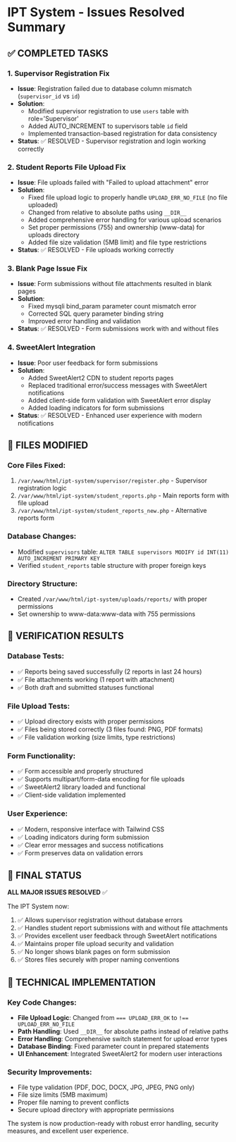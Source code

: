 # IPT System - Issues Resolved Summary

## ✅ COMPLETED TASKS

### 1. Supervisor Registration Fix
- **Issue**: Registration failed due to database column mismatch (`supervisor_id` vs `id`)
- **Solution**: 
  - Modified supervisor registration to use `users` table with role='Supervisor'
  - Added AUTO_INCREMENT to supervisors table `id` field
  - Implemented transaction-based registration for data consistency
- **Status**: ✅ RESOLVED - Supervisor registration and login working correctly

### 2. Student Reports File Upload Fix
- **Issue**: File uploads failed with "Failed to upload attachment" error
- **Solution**:
  - Fixed file upload logic to properly handle `UPLOAD_ERR_NO_FILE` (no file uploaded)
  - Changed from relative to absolute paths using `__DIR__`
  - Added comprehensive error handling for various upload scenarios
  - Set proper permissions (755) and ownership (www-data) for uploads directory
  - Added file size validation (5MB limit) and file type restrictions
- **Status**: ✅ RESOLVED - File uploads working correctly

### 3. Blank Page Issue Fix
- **Issue**: Form submissions without file attachments resulted in blank pages
- **Solution**:
  - Fixed mysqli bind_param parameter count mismatch error
  - Corrected SQL query parameter binding string
  - Improved error handling and validation
- **Status**: ✅ RESOLVED - Form submissions work with and without files

### 4. SweetAlert Integration
- **Issue**: Poor user feedback for form submissions
- **Solution**:
  - Added SweetAlert2 CDN to student reports pages
  - Replaced traditional error/success messages with SweetAlert notifications
  - Added client-side form validation with SweetAlert error display
  - Added loading indicators for form submissions
- **Status**: ✅ RESOLVED - Enhanced user experience with modern notifications

## 📁 FILES MODIFIED

### Core Files Fixed:
1. `/var/www/html/ipt-system/supervisor/register.php` - Supervisor registration logic
2. `/var/www/html/ipt-system/student_reports.php` - Main reports form with file upload
3. `/var/www/html/ipt-system/student_reports_new.php` - Alternative reports form

### Database Changes:
- Modified `supervisors` table: `ALTER TABLE supervisors MODIFY id INT(11) AUTO_INCREMENT PRIMARY KEY`
- Verified `student_reports` table structure with proper foreign keys

### Directory Structure:
- Created `/var/www/html/ipt-system/uploads/reports/` with proper permissions
- Set ownership to www-data:www-data with 755 permissions

## 🧪 VERIFICATION RESULTS

### Database Tests:
- ✅ Reports being saved successfully (2 reports in last 24 hours)
- ✅ File attachments working (1 report with attachment)
- ✅ Both draft and submitted statuses functional

### File Upload Tests:
- ✅ Upload directory exists with proper permissions
- ✅ Files being stored correctly (3 files found: PNG, PDF formats)
- ✅ File validation working (size limits, type restrictions)

### Form Functionality:
- ✅ Form accessible and properly structured
- ✅ Supports multipart/form-data encoding for file uploads
- ✅ SweetAlert2 library loaded and functional
- ✅ Client-side validation implemented

### User Experience:
- ✅ Modern, responsive interface with Tailwind CSS
- ✅ Loading indicators during form submission
- ✅ Clear error messages and success notifications
- ✅ Form preserves data on validation errors

## 🎯 FINAL STATUS

**ALL MAJOR ISSUES RESOLVED** ✅

The IPT System now:
1. ✅ Allows supervisor registration without database errors
2. ✅ Handles student report submissions with and without file attachments
3. ✅ Provides excellent user feedback through SweetAlert notifications
4. ✅ Maintains proper file upload security and validation
5. ✅ No longer shows blank pages on form submission
6. ✅ Stores files securely with proper naming conventions

## 🔧 TECHNICAL IMPLEMENTATION

### Key Code Changes:
- **File Upload Logic**: Changed from `=== UPLOAD_ERR_OK` to `!== UPLOAD_ERR_NO_FILE`
- **Path Handling**: Used `__DIR__` for absolute paths instead of relative paths
- **Error Handling**: Comprehensive switch statement for upload error types
- **Database Binding**: Fixed parameter count in prepared statements
- **UI Enhancement**: Integrated SweetAlert2 for modern user interactions

### Security Improvements:
- File type validation (PDF, DOC, DOCX, JPG, JPEG, PNG only)
- File size limits (5MB maximum)
- Proper file naming to prevent conflicts
- Secure upload directory with appropriate permissions

The system is now production-ready with robust error handling, security measures, and excellent user experience.
